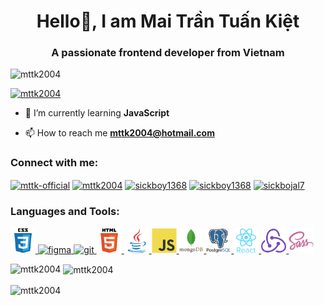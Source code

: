 <h1 align="center">Hello👋, I am Mai Trần Tuấn Kiệt</h1>
<h3 align="center">A passionate frontend developer from Vietnam</h3>

<p align="left"> <img src="https://komarev.com/ghpvc/?username=mttk2004&label=Profile%20views&color=0e75b6&style=flat" alt="mttk2004" /> </p>

<p align="left"> <a href="https://github.com/ryo-ma/github-profile-trophy"><img src="https://github-profile-trophy.vercel.app/?username=mttk2004" alt="mttk2004" /></a> </p>

- 🌱 I’m currently learning **JavaScript**

- 📫 How to reach me **mttk2004@hotmail.com**

<h3 align="left">Connect with me:</h3>
<p align="left">
<a href="https://codepen.io/mttk-official" target="blank"><img align="center" src="https://raw.githubusercontent.com/rahuldkjain/github-profile-readme-generator/master/src/images/icons/Social/codepen.svg" alt="mttk-official" height="30" width="40" /></a>
<a href="https://stackoverflow.com/users/mttk2004" target="blank"><img align="center" src="https://raw.githubusercontent.com/rahuldkjain/github-profile-readme-generator/master/src/images/icons/Social/stack-overflow.svg" alt="mttk2004" height="30" width="40" /></a>
<a href="https://www.codechef.com/users/sickboy1368" target="blank"><img align="center" src="https://cdn.jsdelivr.net/npm/simple-icons@3.1.0/icons/codechef.svg" alt="sickboy1368" height="30" width="40" /></a>
<a href="https://www.leetcode.com/sickboy1368" target="blank"><img align="center" src="https://raw.githubusercontent.com/rahuldkjain/github-profile-readme-generator/master/src/images/icons/Social/leet-code.svg" alt="sickboy1368" height="30" width="40" /></a>
<a href="https://auth.geeksforgeeks.org/user/sickbojal7" target="blank"><img align="center" src="https://raw.githubusercontent.com/rahuldkjain/github-profile-readme-generator/master/src/images/icons/Social/geeks-for-geeks.svg" alt="sickbojal7" height="30" width="40" /></a>
</p>

<h3 align="left">Languages and Tools:</h3>
<p align="left"> <a href="https://www.w3schools.com/css/" target="_blank" rel="noreferrer"> <img src="https://raw.githubusercontent.com/devicons/devicon/master/icons/css3/css3-original-wordmark.svg" alt="css3" width="40" height="40"/> </a> <a href="https://www.figma.com/" target="_blank" rel="noreferrer"> <img src="https://www.vectorlogo.zone/logos/figma/figma-icon.svg" alt="figma" width="40" height="40"/> </a> <a href="https://git-scm.com/" target="_blank" rel="noreferrer"> <img src="https://www.vectorlogo.zone/logos/git-scm/git-scm-icon.svg" alt="git" width="40" height="40"/> </a> <a href="https://www.w3.org/html/" target="_blank" rel="noreferrer"> <img src="https://raw.githubusercontent.com/devicons/devicon/master/icons/html5/html5-original-wordmark.svg" alt="html5" width="40" height="40"/> </a> <a href="https://www.java.com" target="_blank" rel="noreferrer"> <img src="https://raw.githubusercontent.com/devicons/devicon/master/icons/java/java-original.svg" alt="java" width="40" height="40"/> </a> <a href="https://developer.mozilla.org/en-US/docs/Web/JavaScript" target="_blank" rel="noreferrer"> <img src="https://raw.githubusercontent.com/devicons/devicon/master/icons/javascript/javascript-original.svg" alt="javascript" width="40" height="40"/> </a> <a href="https://www.mongodb.com/" target="_blank" rel="noreferrer"> <img src="https://raw.githubusercontent.com/devicons/devicon/master/icons/mongodb/mongodb-original-wordmark.svg" alt="mongodb" width="40" height="40"/> </a> <a href="https://www.postgresql.org" target="_blank" rel="noreferrer"> <img src="https://raw.githubusercontent.com/devicons/devicon/master/icons/postgresql/postgresql-original-wordmark.svg" alt="postgresql" width="40" height="40"/> </a> <a href="https://reactjs.org/" target="_blank" rel="noreferrer"> <img src="https://raw.githubusercontent.com/devicons/devicon/master/icons/react/react-original-wordmark.svg" alt="react" width="40" height="40"/> </a> <a href="https://redux.js.org" target="_blank" rel="noreferrer"> <img src="https://raw.githubusercontent.com/devicons/devicon/master/icons/redux/redux-original.svg" alt="redux" width="40" height="40"/> </a> <a href="https://sass-lang.com" target="_blank" rel="noreferrer"> <img src="https://raw.githubusercontent.com/devicons/devicon/master/icons/sass/sass-original.svg" alt="sass" width="40" height="40"/> </a> </p>

<p><img align="left" src="https://github-readme-stats.vercel.app/api/top-langs?username=mttk2004&show_icons=true&locale=en&layout=compact" alt="mttk2004" /></p>

<p>&nbsp;<img align="center" src="https://github-readme-stats.vercel.app/api?username=mttk2004&show_icons=true&locale=en" alt="mttk2004" /></p>

<p><img align="center" src="https://github-readme-streak-stats.herokuapp.com/?user=mttk2004&" alt="mttk2004" /></p>

